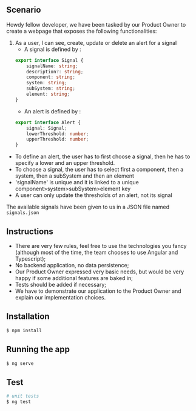 ## Scenario

Howdy fellow developer, we have been tasked by our Product Owner to create a webpage that
exposes the following functionalities:

1. As a user, I can see, create, update or delete an alert for a signal
    * A signal is defined by :
    ```typescript
    export interface Signal {
        signalName: string;
        description?: string;
        component: string;
        system: string;
        subSystem: string;
        element: string;
    }
    ```
    * An alert is defined by :
    ```typescript
    export interface Alert {
        signal: Signal;
        lowerThreshold: number;
        upperThreshold: number;
    }
    ```
* To define an alert, the user has to first choose a signal, then he has to specify a lower and an upper threshold.
* To choose a signal, the user has to select first a component, then a system, then a subSystem and then an element
* 'signalName' is unique and it is linked to a unique component>system>subSystem>element key 
* A user can only update the thresholds of an alert, not its signal

The available signals have been given to us in a JSON file named `signals.json`

## Instructions

- There are very few rules, feel free to use the technologies you fancy (although most of the time, the team chooses to
  use Angular and Typescript);
- No backend application, no data persistence;
- Our Product Owner expressed very basic needs, but would be very happy if some additional features are baked in;
- Tests should be added if necessary;
- We have to demonstrate our application to the Product Owner and explain our implementation choices.

## Installation

```bash
$ npm install
```

## Running the app

```bash
$ ng serve
```

## Test

```bash
# unit tests
$ ng test
```

